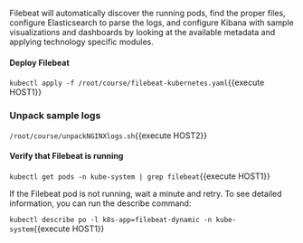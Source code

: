 Filebeat will automatically discover the running pods, find the proper files, configure Elasticsearch to parse the logs, and configure Kibana with sample visualizations and dashboards by looking at the available metadata and applying technology specific modules.

#### Deploy Filebeat

`kubectl apply -f /root/course/filebeat-kubernetes.yaml`{{execute HOST1}}

### Unpack sample logs

`/root/course/unpackNGINXlogs.sh`{{execute HOST2}}

#### Verify that Filebeat is running

`kubectl get pods -n kube-system | grep filebeat`{{execute HOST1}}

If the Filebeat pod is not running, wait a minute and retry. To see detailed information, you can run the describe command:

`kubectl describe po -l k8s-app=filebeat-dynamic -n kube-system`{{execute HOST1}}
